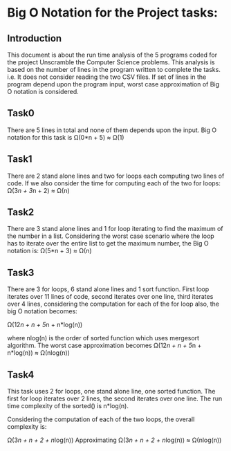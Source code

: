 # Big O Notation for the Project tasks:

## Introduction
This document is about the run time analysis of the 5 programs coded for the project Unscramble the Computer Science problems. This analysis is based on the number of lines in the program written to complete the tasks. i.e. It does not consider reading the two CSV files. If set of lines in the program depend upon the program input, worst case approximation of Big O notation is considered.


## Task0
There are 5 lines in total and none of them depends upon the input.
Big O notation for this task is Ω(0*n + 5) ≈ Ω(1)

## Task1
There are 2 stand alone lines and two for loops each computing two lines of code. If we also consider the time for computing each of the two for loops:
Ω(3*n + 3*n + 2) ≈ Ω(n)


## Task2
There are 3 stand alone lines and 1 for loop iterating to find the maximum of the number in a list. Considering the worst case scenario where the loop has to iterate over the entire list to get the maximum number, the Big O notation is:
Ω(5*n + 3) ≈ Ω(n)

## Task3
There are 3 for loops, 6 stand alone lines and 1 sort function. First loop iterates over 11 lines of code, second iterates over one line, third iterates over 4 lines, considering the computation for each of the for loop also, the big O notation becomes:

Ω(12*n + n + 5*n + n*log(n)) 

where nlog(n) is the order of     sorted function which uses mergesort algorithm. The worst case approximation becomes
 Ω(12*n + n + 5*n + n*log(n)) ≈ Ω(nlog(n))


## Task4

This task uses 2 for loops, one stand alone line, one sorted function. The first for loop iterates over 2 lines, the second iterates over one line. The run time complexity of the sorted() is n*log(n). 

Considering the computation of each of the two loops, the overall complexity is:

Ω(3*n + n + 2 + n*log(n))
Approximating 
Ω(3*n + n + 2 + n*log(n)) ≈ Ω(nlog(n))

